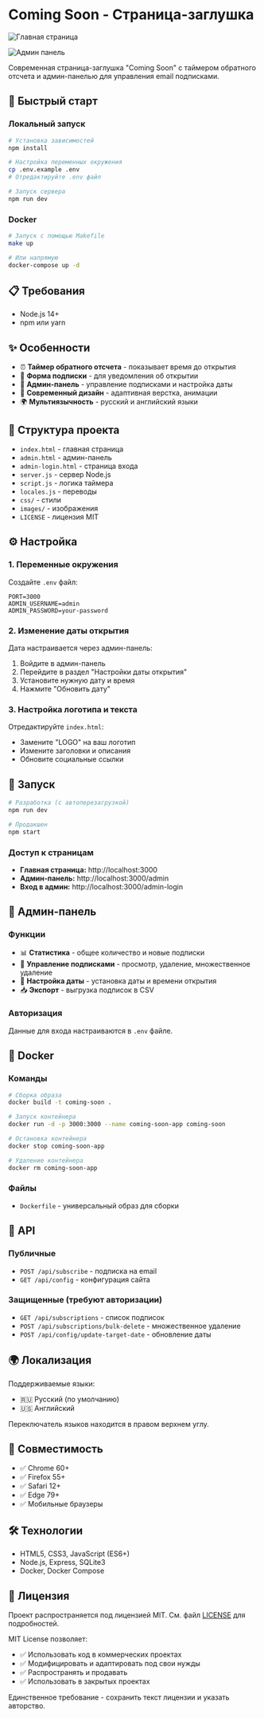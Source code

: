 # Coming Soon - Страница-заглушка

![Главная страница](images/main.png)

![Админ панель](images/admin-panel.png)

Современная страница-заглушка "Coming Soon" с таймером обратного отсчета и админ-панелью для управления email подписками.

## 🚀 Быстрый старт

### Локальный запуск

```bash
# Установка зависимостей
npm install

# Настройка переменных окружения
cp .env.example .env
# Отредактируйте .env файл

# Запуск сервера
npm run dev
```

### Docker

```bash
# Запуск с помощью Makefile
make up

# Или напрямую
docker-compose up -d
```

## 📋 Требования

- Node.js 14+ 
- npm или yarn

## ✨ Особенности

- ⏰ **Таймер обратного отсчета** - показывает время до открытия
- 📧 **Форма подписки** - для уведомления об открытии
- 🔐 **Админ-панель** - управление подписками и настройка даты
- 🎨 **Современный дизайн** - адаптивная верстка, анимации
- 🌍 **Мультиязычность** - русский и английский языки

## 📁 Структура проекта

- `index.html` - главная страница
- `admin.html` - админ-панель
- `admin-login.html` - страница входа
- `server.js` - сервер Node.js
- `script.js` - логика таймера
- `locales.js` - переводы
- `css/` - стили
- `images/` - изображения
- `LICENSE` - лицензия MIT

## ⚙️ Настройка

### 1. Переменные окружения

Создайте `.env` файл:

```env
PORT=3000
ADMIN_USERNAME=admin
ADMIN_PASSWORD=your-password
```

### 2. Изменение даты открытия

Дата настраивается через админ-панель:
1. Войдите в админ-панель
2. Перейдите в раздел "Настройки даты открытия"
3. Установите нужную дату и время
4. Нажмите "Обновить дату"

### 3. Настройка логотипа и текста

Отредактируйте `index.html`:
- Замените "LOGO" на ваш логотип
- Измените заголовки и описания
- Обновите социальные ссылки

## 🚀 Запуск

```bash
# Разработка (с автоперезагрузкой)
npm run dev

# Продакшен
npm start
```

### Доступ к страницам

- **Главная страница:** http://localhost:3000
- **Админ-панель:** http://localhost:3000/admin
- **Вход в админ:** http://localhost:3000/admin-login

## 🔐 Админ-панель

### Функции

- 📊 **Статистика** - общее количество и новые подписки
- 📧 **Управление подписками** - просмотр, удаление, множественное удаление
- 🎯 **Настройка даты** - установка даты и времени открытия
- 📥 **Экспорт** - выгрузка подписок в CSV

### Авторизация

Данные для входа настраиваются в `.env` файле.

## 🐳 Docker

### Команды

```bash
# Сборка образа
docker build -t coming-soon .

# Запуск контейнера
docker run -d -p 3000:3000 --name coming-soon-app coming-soon

# Остановка контейнера
docker stop coming-soon-app

# Удаление контейнера
docker rm coming-soon-app
```

### Файлы

- `Dockerfile` - универсальный образ для сборки

## 🔧 API

### Публичные
- `POST /api/subscribe` - подписка на email
- `GET /api/config` - конфигурация сайта

### Защищенные (требуют авторизации)
- `GET /api/subscriptions` - список подписок
- `POST /api/subscriptions/bulk-delete` - множественное удаление
- `POST /api/config/update-target-date` - обновление даты

## 🌍 Локализация

Поддерживаемые языки:
- 🇷🇺 Русский (по умолчанию)
- 🇺🇸 Английский

Переключатель языков находится в правом верхнем углу.

## 📱 Совместимость

- ✅ Chrome 60+
- ✅ Firefox 55+
- ✅ Safari 12+
- ✅ Edge 79+
- ✅ Мобильные браузеры

## 🛠️ Технологии

- HTML5, CSS3, JavaScript (ES6+)
- Node.js, Express, SQLite3
- Docker, Docker Compose

## 📄 Лицензия

Проект распространяется под лицензией MIT. См. файл [LICENSE](LICENSE) для подробностей.

MIT License позволяет:
- ✅ Использовать код в коммерческих проектах
- ✅ Модифицировать и адаптировать под свои нужды
- ✅ Распространять и продавать
- ✅ Использовать в закрытых проектах

Единственное требование - сохранить текст лицензии и указать авторство.


